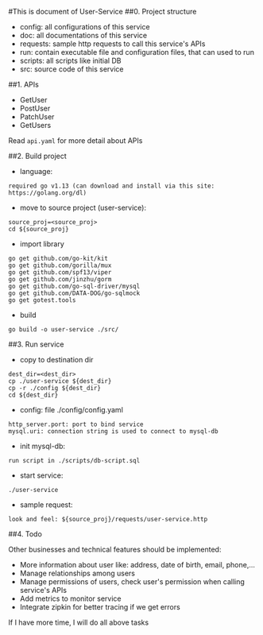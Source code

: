 #This is document of User-Service
##0. Project structure
- config: all configurations of this service
- doc: all documentations of this service
- requests: sample http requests to call this service's APIs
- run: contain executable file and configuration files, that can used to run
- scripts: all scripts like initial DB
- src: source code of this service

##1. APIs
- GetUser
- PostUser
- PatchUser
- GetUsers

 Read `api.yaml` for more detail about APIs

##2. Build project
- language:
```
required go v1.13 (can download and install via this site: https://golang.org/dl) 
```
- move to source project (user-service): 
```
source_proj=<source_proj>
cd ${source_proj}
```
- import library
```
go get github.com/go-kit/kit
go get github.com/gorilla/mux
go get github.com/spf13/viper
go get github.com/jinzhu/gorm
go get github.com/go-sql-driver/mysql
go get github.com/DATA-DOG/go-sqlmock
go get gotest.tools
```
- build
```
go build -o user-service ./src/
```

##3. Run service

- copy to destination dir
```
dest_dir=<dest_dir>
cp ./user-service ${dest_dir}
cp -r ./config ${dest_dir}
cd ${dest_dir}
```
- config: file ./config/config.yaml
```
http_server.port: port to bind service
mysql.uri: connection string is used to connect to mysql-db
```

- init mysql-db: 
```
run script in ./scripts/db-script.sql
```

- start service:
```
./user-service
```

- sample request: 
```
look and feel: ${source_proj}/requests/user-service.http 
```

##4. Todo

Other businesses and technical features should be implemented:

- More information about user like: address, date of birth, email, phone,...
- Manage relationships among users
- Manage permissions of users, check user's permission when calling service's APIs
- Add metrics to monitor service
- Integrate zipkin for better tracing if we get errors

If I have more time, I will do all above tasks 